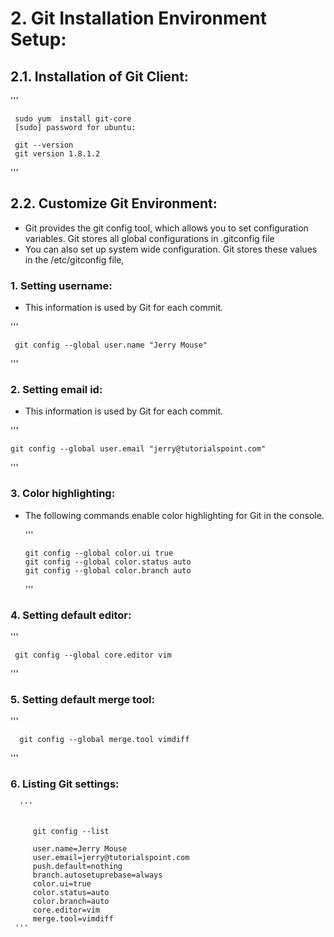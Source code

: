 
# 2. Git Installation  Environment Setup:


## 2.1. Installation of Git Client:

   '''
   
     sudo yum  install git-core
     [sudo] password for ubuntu:

     git --version
     git version 1.8.1.2
 '''

## 2.2. Customize Git Environment:

+ Git provides the git config tool, which allows you to set configuration variables. Git stores all global configurations in .gitconfig file
+ You can also set up system wide configuration. Git stores these values in the /etc/gitconfig file,


### 1. Setting username:

+ This information is used by Git for each commit.
 
 '''
 
 
     git config --global user.name "Jerry Mouse"
  '''

### 2. Setting email id:

+ This information is used by Git for each commit.

 '''
 
    git config --global user.email "jerry@tutorialspoint.com"
 
 '''

### 3. Color highlighting:

+ The following commands enable color highlighting for Git in the console.

  '''

      git config --global color.ui true
      git config --global color.status auto
      git config --global color.branch auto
  
  '''


### 4. Setting default editor:

   '''

     git config --global core.editor vim

   '''


### 5. Setting default merge tool:

   '''
   
      git config --global merge.tool vimdiff
  '''

### 6. Listing Git settings:

      '''
	  
	  
         git config --list

         user.name=Jerry Mouse
         user.email=jerry@tutorialspoint.com
         push.default=nothing
         branch.autosetuprebase=always
         color.ui=true
         color.status=auto
         color.branch=auto
         core.editor=vim
         merge.tool=vimdiff
     '''
	 
